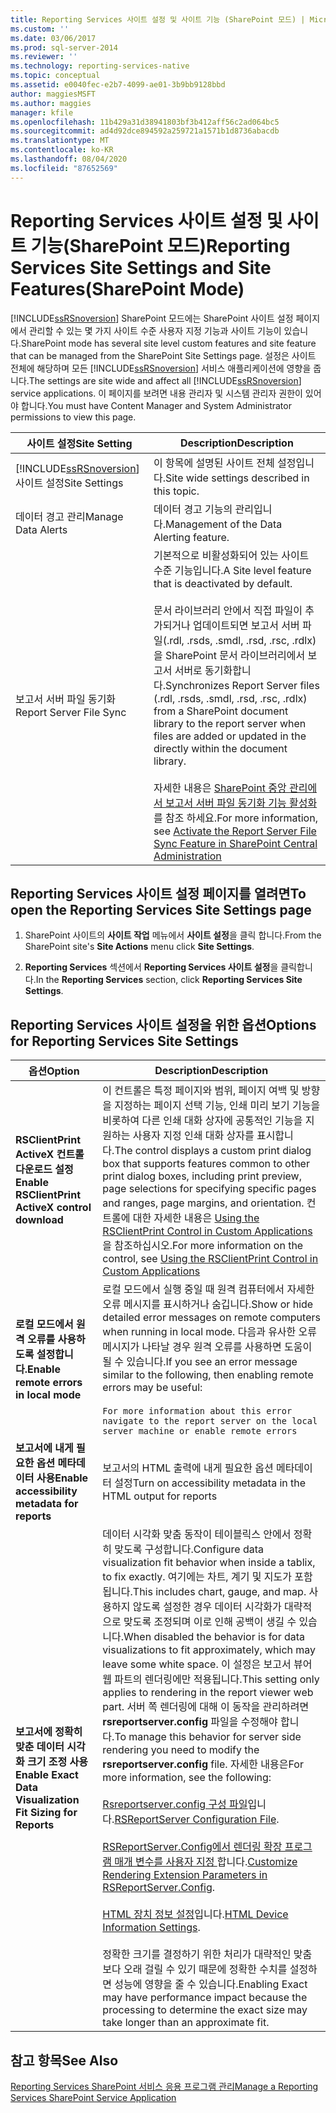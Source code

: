 ```yaml
---
title: Reporting Services 사이트 설정 및 사이트 기능 (SharePoint 모드) | Microsoft Docs
ms.custom: ''
ms.date: 03/06/2017
ms.prod: sql-server-2014
ms.reviewer: ''
ms.technology: reporting-services-native
ms.topic: conceptual
ms.assetid: e0040fec-e2b7-4099-ae01-3b9bb9128bbd
author: maggiesMSFT
ms.author: maggies
manager: kfile
ms.openlocfilehash: 11b429a31d38941803bf3b412aff56c2ad064bc5
ms.sourcegitcommit: ad4d92dce894592a259721a1571b1d8736abacdb
ms.translationtype: MT
ms.contentlocale: ko-KR
ms.lasthandoff: 08/04/2020
ms.locfileid: "87652569"
---
```

# <a name="reporting-services-site-settings-and-site-featuressharepoint-mode"></a><span data-ttu-id="831ed-102">Reporting Services 사이트 설정 및 사이트 기능(SharePoint 모드)</span><span class="sxs-lookup"><span data-stu-id="831ed-102">Reporting Services Site Settings and Site Features(SharePoint Mode)</span></span>
  [!INCLUDE[ssRSnoversion](../includes/ssrsnoversion-md.md)] <span data-ttu-id="831ed-103">SharePoint 모드에는 SharePoint 사이트 설정 페이지에서 관리할 수 있는 몇 가지 사이트 수준 사용자 지정 기능과 사이트 기능이 있습니다.</span><span class="sxs-lookup"><span data-stu-id="831ed-103">SharePoint mode has several site level custom features and site feature that can be managed from the SharePoint Site Settings page.</span></span> <span data-ttu-id="831ed-104">설정은 사이트 전체에 해당하며 모든 [!INCLUDE[ssRSnoversion](../includes/ssrsnoversion-md.md)] 서비스 애플리케이션에 영향을 줍니다.</span><span class="sxs-lookup"><span data-stu-id="831ed-104">The settings are site wide and affect all [!INCLUDE[ssRSnoversion](../includes/ssrsnoversion-md.md)] service applications.</span></span> <span data-ttu-id="831ed-105">이 페이지를 보려면 내용 관리자 및 시스템 관리자 권한이 있어야 합니다.</span><span class="sxs-lookup"><span data-stu-id="831ed-105">You must have Content Manager and System Administrator permissions to view this page.</span></span>  
  
|<span data-ttu-id="831ed-106">사이트 설정</span><span class="sxs-lookup"><span data-stu-id="831ed-106">Site Setting</span></span>|<span data-ttu-id="831ed-107">Description</span><span class="sxs-lookup"><span data-stu-id="831ed-107">Description</span></span>|  
|------------------|-----------------|  
|[!INCLUDE[ssRSnoversion](../includes/ssrsnoversion-md.md)] <span data-ttu-id="831ed-108">사이트 설정</span><span class="sxs-lookup"><span data-stu-id="831ed-108">Site Settings</span></span>|<span data-ttu-id="831ed-109">이 항목에 설명된 사이트 전체 설정입니다.</span><span class="sxs-lookup"><span data-stu-id="831ed-109">Site wide settings described in this topic.</span></span>|  
|<span data-ttu-id="831ed-110">데이터 경고 관리</span><span class="sxs-lookup"><span data-stu-id="831ed-110">Manage Data Alerts</span></span>|<span data-ttu-id="831ed-111">데이터 경고 기능의 관리입니다.</span><span class="sxs-lookup"><span data-stu-id="831ed-111">Management of the Data Alerting feature.</span></span>|  
|<span data-ttu-id="831ed-112">보고서 서버 파일 동기화</span><span class="sxs-lookup"><span data-stu-id="831ed-112">Report Server File Sync</span></span>|<span data-ttu-id="831ed-113">기본적으로 비활성화되어 있는 사이트 수준 기능입니다.</span><span class="sxs-lookup"><span data-stu-id="831ed-113">A Site level feature that is deactivated by default.</span></span><br /><br /> <span data-ttu-id="831ed-114">문서 라이브러리 안에서 직접 파일이 추가되거나 업데이트되면 보고서 서버 파일(.rdl, .rsds, .smdl, .rsd, .rsc, .rdlx)을 SharePoint 문서 라이브러리에서 보고서 서버로 동기화합니다.</span><span class="sxs-lookup"><span data-stu-id="831ed-114">Synchronizes Report Server files (.rdl, .rsds, .smdl, .rsd, .rsc, .rdlx) from a SharePoint document library to the report server when files are added or updated in the directly within the document library.</span></span><br /><br /> <span data-ttu-id="831ed-115">자세한 내용은 [SharePoint 중앙 관리에서 보고서 서버 파일 동기화 기능 활성화](../../2014/reporting-services/activate-report-server-file-sync-feature-sharepoint-central-administration.md) 를 참조 하세요.</span><span class="sxs-lookup"><span data-stu-id="831ed-115">For more information, see [Activate the Report Server File Sync Feature in SharePoint Central Administration](../../2014/reporting-services/activate-report-server-file-sync-feature-sharepoint-central-administration.md)</span></span>|  
  
## <a name="to-open-the-reporting-services-site-settings-page"></a><span data-ttu-id="831ed-116">Reporting Services 사이트 설정 페이지를 열려면</span><span class="sxs-lookup"><span data-stu-id="831ed-116">To open the Reporting Services Site Settings page</span></span>  
  
1.  <span data-ttu-id="831ed-117">SharePoint 사이트의 **사이트 작업** 메뉴에서 **사이트 설정**을 클릭 합니다.</span><span class="sxs-lookup"><span data-stu-id="831ed-117">From the SharePoint site's **Site Actions** menu click **Site Settings**.</span></span>  
  
2.  <span data-ttu-id="831ed-118">**Reporting Services** 섹션에서 **Reporting Services 사이트 설정**을 클릭합니다.</span><span class="sxs-lookup"><span data-stu-id="831ed-118">In the **Reporting Services** section, click **Reporting Services Site Settings**.</span></span>  
  
## <a name="options-for-reporting-services-site-settings"></a><span data-ttu-id="831ed-119">Reporting Services 사이트 설정을 위한 옵션</span><span class="sxs-lookup"><span data-stu-id="831ed-119">Options for Reporting Services Site Settings</span></span>  
  
|<span data-ttu-id="831ed-120">옵션</span><span class="sxs-lookup"><span data-stu-id="831ed-120">Option</span></span>|<span data-ttu-id="831ed-121">Description</span><span class="sxs-lookup"><span data-stu-id="831ed-121">Description</span></span>|  
|------------|-----------------|  
|<span data-ttu-id="831ed-122">**RSClientPrint ActiveX 컨트롤 다운로드 설정**</span><span class="sxs-lookup"><span data-stu-id="831ed-122">**Enable RSClientPrint ActiveX control download**</span></span>|<span data-ttu-id="831ed-123">이 컨트롤은 특정 페이지와 범위, 페이지 여백 및 방향을 지정하는 페이지 선택 기능, 인쇄 미리 보기 기능을 비롯하여 다른 인쇄 대화 상자에 공통적인 기능을 지원하는 사용자 지정 인쇄 대화 상자를 표시합니다.</span><span class="sxs-lookup"><span data-stu-id="831ed-123">The control displays a custom print dialog box that supports features common to other print dialog boxes, including print preview, page selections for specifying specific pages and ranges, page margins, and orientation.</span></span> <span data-ttu-id="831ed-124">컨트롤에 대한 자세한 내용은 [Using the RSClientPrint Control in Custom Applications](report-server-web-service/net-framework/using-the-rsclientprint-control-in-custom-applications.md)을 참조하십시오.</span><span class="sxs-lookup"><span data-stu-id="831ed-124">For more information on the control, see [Using the RSClientPrint Control in Custom Applications](report-server-web-service/net-framework/using-the-rsclientprint-control-in-custom-applications.md)</span></span>|  
|<span data-ttu-id="831ed-125">**로컬 모드에서 원격 오류를 사용하도록 설정합니다.**</span><span class="sxs-lookup"><span data-stu-id="831ed-125">**Enable remote errors in local mode**</span></span>|<span data-ttu-id="831ed-126">로컬 모드에서 실행 중일 때 원격 컴퓨터에서 자세한 오류 메시지를 표시하거나 숨깁니다.</span><span class="sxs-lookup"><span data-stu-id="831ed-126">Show or hide detailed error messages on remote computers when running in local mode.</span></span> <span data-ttu-id="831ed-127">다음과 유사한 오류 메시지가 나타날 경우 원격 오류를 사용하면 도움이 될 수 있습니다.</span><span class="sxs-lookup"><span data-stu-id="831ed-127">If you see an error message similar to the following, then enabling remote errors may be useful:</span></span><br /><br /> `For more information about this error navigate to the report server on the local server machine or enable remote errors`|  
|<span data-ttu-id="831ed-128">**보고서에 내게 필요한 옵션 메타데이터 사용**</span><span class="sxs-lookup"><span data-stu-id="831ed-128">**Enable accessibility metadata for reports**</span></span>|<span data-ttu-id="831ed-129">보고서의 HTML 출력에 내게 필요한 옵션 메타데이터 설정</span><span class="sxs-lookup"><span data-stu-id="831ed-129">Turn on accessibility metadata in the HTML output for reports</span></span>|  
|<span data-ttu-id="831ed-130">**보고서에 정확히 맞춘 데이터 시각화 크기 조정 사용**</span><span class="sxs-lookup"><span data-stu-id="831ed-130">**Enable Exact Data Visualization Fit Sizing for Reports**</span></span>|<span data-ttu-id="831ed-131">데이터 시각화 맞춤 동작이 테이블릭스 안에서 정확히 맞도록 구성합니다.</span><span class="sxs-lookup"><span data-stu-id="831ed-131">Configure data visualization fit behavior when inside a tablix, to fix exactly.</span></span> <span data-ttu-id="831ed-132">여기에는 차트, 계기 및 지도가 포함됩니다.</span><span class="sxs-lookup"><span data-stu-id="831ed-132">This includes chart, gauge, and map.</span></span> <span data-ttu-id="831ed-133">사용하지 않도록 설정한 경우 데이터 시각화가 대략적으로 맞도록 조정되며 이로 인해 공백이 생길 수 있습니다.</span><span class="sxs-lookup"><span data-stu-id="831ed-133">When disabled the behavior is for data visualizations to fit approximately, which may leave some white space.</span></span> <span data-ttu-id="831ed-134">이 설정은 보고서 뷰어 웹 파트의 렌더링에만 적용됩니다.</span><span class="sxs-lookup"><span data-stu-id="831ed-134">This setting only applies to rendering in the report viewer web part.</span></span> <span data-ttu-id="831ed-135">서버 쪽 렌더링에 대해 이 동작을 관리하려면 **rsreportserver.config** 파일을 수정해야 합니다.</span><span class="sxs-lookup"><span data-stu-id="831ed-135">To manage this behavior for server side rendering you need to modify the **rsreportserver.config** file.</span></span> <span data-ttu-id="831ed-136">자세한 내용은</span><span class="sxs-lookup"><span data-stu-id="831ed-136">For more information, see the following:</span></span><br /><br /> <span data-ttu-id="831ed-137">[Rsreportserver.config 구성 파일](report-server/rsreportserver-config-configuration-file.md)입니다.</span><span class="sxs-lookup"><span data-stu-id="831ed-137">[RSReportServer Configuration File](report-server/rsreportserver-config-configuration-file.md).</span></span><br /><br /> <span data-ttu-id="831ed-138">[RSReportServer.Config에서 렌더링 확장 프로그램 매개 변수를 사용자 지정 ](customize-rendering-extension-parameters-in-rsreportserver-config.md)합니다.</span><span class="sxs-lookup"><span data-stu-id="831ed-138">[Customize Rendering Extension Parameters in RSReportServer.Config](customize-rendering-extension-parameters-in-rsreportserver-config.md).</span></span><br /><br /> <span data-ttu-id="831ed-139">[HTML 장치 정보 설정](html-device-information-settings.md)입니다.</span><span class="sxs-lookup"><span data-stu-id="831ed-139">[HTML Device Information Settings](html-device-information-settings.md).</span></span><br /><br /> <span data-ttu-id="831ed-140">정확한 크기를 결정하기 위한 처리가 대략적인 맞춤보다 오래 걸릴 수 있기 때문에 정확한 수치를 설정하면 성능에 영향을 줄 수 있습니다.</span><span class="sxs-lookup"><span data-stu-id="831ed-140">Enabling Exact may have performance impact because the processing to determine the exact size may take longer than an approximate fit.</span></span>|  
  
## <a name="see-also"></a><span data-ttu-id="831ed-141">참고 항목</span><span class="sxs-lookup"><span data-stu-id="831ed-141">See Also</span></span>  
 [<span data-ttu-id="831ed-142">Reporting Services SharePoint 서비스 응용 프로그램 관리</span><span class="sxs-lookup"><span data-stu-id="831ed-142">Manage a Reporting Services SharePoint Service Application</span></span>](../../2014/reporting-services/manage-a-reporting-services-sharepoint-service-application.md)  
  
  
